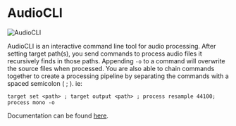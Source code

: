 # AudioCLI

![AudioCLI](https://www.dropbox.com/s/0yjfnabmh8pbjg1/audiocli.png?dl=1)

AudioCLI is an interactive command line tool for audio processing.
After setting target path(s), you send commands to process audio files it recursively finds in those paths.
Appending ```-o``` to a command will overwrite the source files when processed.
You are also able to chain commands together to create a processing pipeline by separating the commands with a spaced semicolon ( ; ).
ie: 
```shell
target set <path> ; target output <path> ; process resample 44100; process mono -o
```

Documentation can be found [here](https://diontimmer.github.io/AudioCLI/).